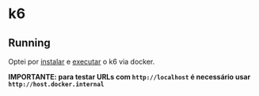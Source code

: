 # k6

## Running

Optei por [instalar](https://k6.io/docs/get-started/installation/#docker) e
[executar](https://k6.io/docs/get-started/running-k6/#running-local-tests) o k6 via docker.

**IMPORTANTE: para testar URLs com `http://localhost` é necessário usar `http://host.docker.internal`**
